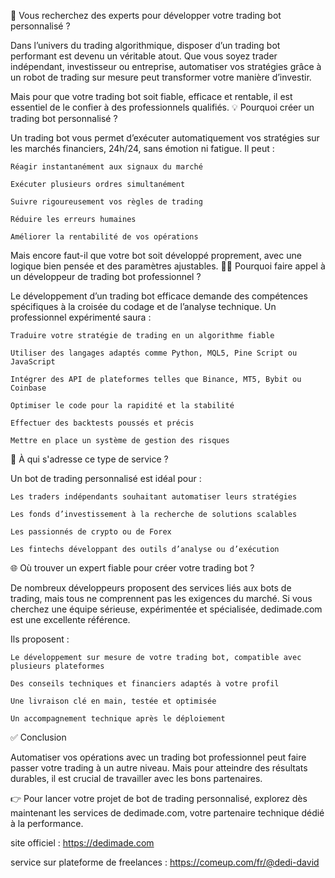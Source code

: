 

🤖 Vous recherchez des experts pour développer votre trading bot personnalisé ?

Dans l’univers du trading algorithmique, disposer d’un trading bot performant est devenu un véritable atout. Que vous soyez trader indépendant, investisseur ou entreprise, automatiser vos stratégies grâce à un robot de trading sur mesure peut transformer votre manière d’investir.

Mais pour que votre trading bot soit fiable, efficace et rentable, il est essentiel de le confier à des professionnels qualifiés.
💡 Pourquoi créer un trading bot personnalisé ?

Un trading bot vous permet d’exécuter automatiquement vos stratégies sur les marchés financiers, 24h/24, sans émotion ni fatigue. Il peut :

    Réagir instantanément aux signaux du marché

    Exécuter plusieurs ordres simultanément

    Suivre rigoureusement vos règles de trading

    Réduire les erreurs humaines

    Améliorer la rentabilité de vos opérations

Mais encore faut-il que votre bot soit développé proprement, avec une logique bien pensée et des paramètres ajustables.
👨‍💻 Pourquoi faire appel à un développeur de trading bot professionnel ?

Le développement d’un trading bot efficace demande des compétences spécifiques à la croisée du codage et de l’analyse technique. Un professionnel expérimenté saura :

    Traduire votre stratégie de trading en un algorithme fiable

    Utiliser des langages adaptés comme Python, MQL5, Pine Script ou JavaScript

    Intégrer des API de plateformes telles que Binance, MT5, Bybit ou Coinbase

    Optimiser le code pour la rapidité et la stabilité

    Effectuer des backtests poussés et précis

    Mettre en place un système de gestion des risques

🎯 À qui s'adresse ce type de service ?

Un bot de trading personnalisé est idéal pour :

    Les traders indépendants souhaitant automatiser leurs stratégies

    Les fonds d’investissement à la recherche de solutions scalables

    Les passionnés de crypto ou de Forex

    Les fintechs développant des outils d’analyse ou d’exécution

🌐 Où trouver un expert fiable pour créer votre trading bot ?

De nombreux développeurs proposent des services liés aux bots de trading, mais tous ne comprennent pas les exigences du marché. Si vous cherchez une équipe sérieuse, expérimentée et spécialisée, dedimade.com est une excellente référence.

Ils proposent :

    Le développement sur mesure de votre trading bot, compatible avec plusieurs plateformes

    Des conseils techniques et financiers adaptés à votre profil

    Une livraison clé en main, testée et optimisée

    Un accompagnement technique après le déploiement

✅ Conclusion

Automatiser vos opérations avec un trading bot professionnel peut faire passer votre trading à un autre niveau. Mais pour atteindre des résultats durables, il est crucial de travailler avec les bons partenaires.

👉 Pour lancer votre projet de bot de trading personnalisé, explorez dès maintenant les services de dedimade.com, votre partenaire technique dédié à la performance.

site officiel : https://dedimade.com

service sur plateforme de freelances : https://comeup.com/fr/@dedi-david
